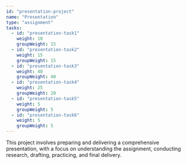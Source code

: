 ```yaml
---
id: "presentation-project"
name: "Presentation"
type: "assignment"
tasks:
  - id: "presentation-task1"
    weight: 10
    groupWeight: 15
  - id: "presentation-task2"
    weight: 15
    groupWeight: 15
  - id: "presentation-task3"
    weight: 40
    groupWeight: 40
  - id: "presentation-task4"
    weight: 25
    groupWeight: 20
  - id: "presentation-task5"
    weight: 5
    groupWeight: 5
  - id: "presentation-task6"
    weight: 5
    groupWeight: 5
---
```


This project involves preparing and delivering a comprehensive presentation, with a focus on understanding the assignment, conducting research, drafting, practicing, and final delivery.
